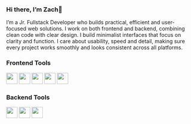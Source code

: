 ### Hi there, I’m **Zach**👋
I’m a Jr. Fullstack Developer who builds practical, efficient and user-focused web solutions. I work on both frontend and backend, combining clean code with clear design. I build minimalist interfaces that focus on clarity and function. I care about usability, speed and detail, making sure every project works smoothly and looks consistent across all platforms.


### Frontend Tools
<img src="https://cdn.jsdelivr.net/gh/devicons/devicon/icons/html5/html5-original.svg" height="30"/>
<img src="https://cdn.jsdelivr.net/gh/devicons/devicon/icons/css3/css3-original.svg" height="30"/>
<img src="https://cdn.jsdelivr.net/gh/devicons/devicon/icons/javascript/javascript-original.svg" height="30"/>
<img src="https://cdn.jsdelivr.net/gh/devicons/devicon/icons/react/react-original.svg" height="30"/>
<img src="https://cdn.jsdelivr.net/gh/devicons/devicon/icons/bootstrap/bootstrap-original.svg" height="30"/>


### Backend Tools
<img src="https://cdn.jsdelivr.net/gh/devicons/devicon/icons/php/php-original.svg" height="30"/>
<img src="https://cdn.jsdelivr.net/gh/devicons/devicon/icons/laravel/laravel-original.svg" height="30"/>
<img src="https://cdn.jsdelivr.net/gh/devicons/devicon/icons/mysql/mysql-original.svg" height="30"/>
